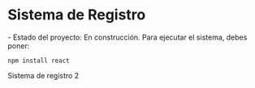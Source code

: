<h1> Sistema de Registro </h1>
- Estado del proyecto: En construcción.
Para ejecutar el sistema, debes poner:

```npm install react```

Sistema de registro 2
